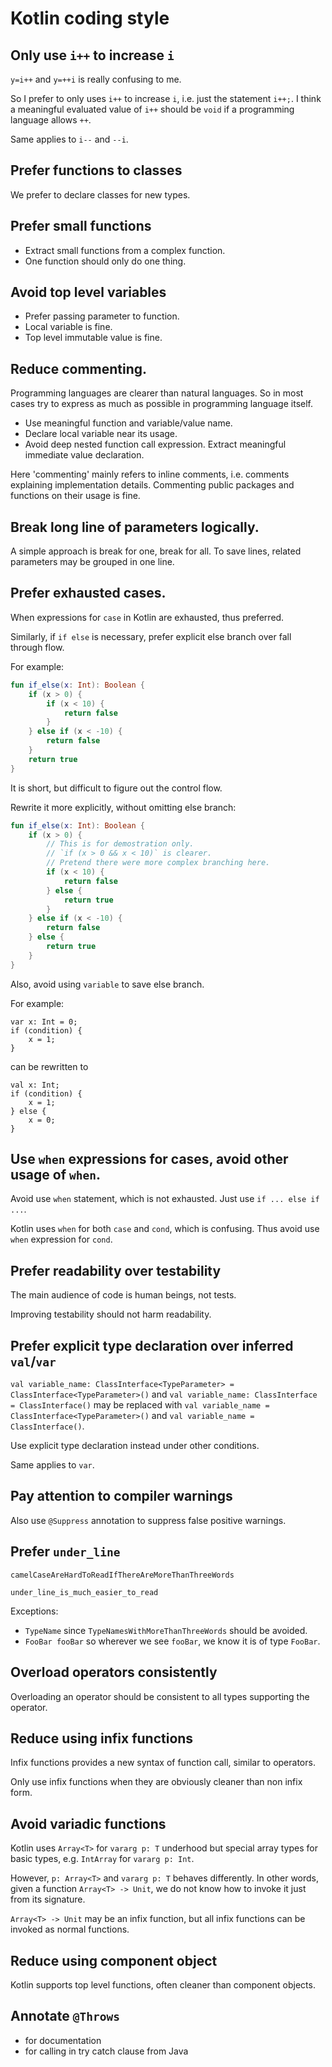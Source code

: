Kotlin coding style
===================

## Only use `i++` to increase `i`

`y=i++` and `y=++i` is really confusing to me.

So I prefer to only uses `i++` to increase `i`, i.e. just the statement `i++;`.
I think a meaningful evaluated value of `i++` should be `void`
if a programming language allows `++`.

Same applies to `i--` and `--i`.

## Prefer functions to classes

We prefer to declare classes for new types.

## Prefer small functions

- Extract small functions from a complex function.
- One function should only do one thing.

## Avoid top level variables

- Prefer passing parameter to function.
- Local variable is fine.
- Top level immutable value is fine.

## Reduce commenting.

Programming languages are clearer than natural languages.
So in most cases try to express as much as possible in programming language itself.

- Use meaningful function and variable/value name.
- Declare local variable near its usage.
- Avoid deep nested function call expression. Extract meaningful immediate value declaration.

Here 'commenting' mainly refers to inline comments,
i.e. comments explaining implementation details.
Commenting public packages and functions on their usage is fine.

## Break long line of parameters logically.

A simple approach is break for one, break for all.
To save lines, related parameters may be grouped in one line.

## Prefer exhausted cases.

When expressions for `case` in Kotlin are exhausted, thus preferred.

Similarly, if `if else` is necessary, prefer explicit else branch over fall through flow.

For example:

```kotlin
fun if_else(x: Int): Boolean {
    if (x > 0) {
        if (x < 10) {
            return false
        }
    } else if (x < -10) {
        return false
    }
    return true
}
```

It is short, but difficult to figure out the control flow.

Rewrite it more explicitly, without omitting else branch:

```kotlin
fun if_else(x: Int): Boolean {
    if (x > 0) {
        // This is for demostration only.
        // `if (x > 0 && x < 10)` is clearer.
        // Pretend there were more complex branching here.
        if (x < 10) {
            return false
        } else {
            return true
        }
    } else if (x < -10) {
        return false
    } else {
        return true
    }
}
```

Also, avoid using `variable` to save else branch.

For example:

```ceylon
var x: Int = 0;
if (condition) {
    x = 1;
}
```

can be rewritten to

```ceylon
val x: Int;
if (condition) {
    x = 1;
} else {
    x = 0;
}
```

## Use `when` expressions for cases, avoid other usage of `when`.

Avoid use `when` statement, which is not exhausted.
Just use `if ... else if ...`.

Kotlin uses `when` for both `case` and `cond`, which is confusing.
Thus avoid use `when` expression for `cond`.

## Prefer readability over testability

The main audience of code is human beings, not tests.

Improving testability should not harm readability.

## Prefer explicit type declaration over inferred `val`/`var`

`val variable_name: ClassInterface<TypeParameter> = ClassInterface<TypeParameter>()`
and `val variable_name: ClassInterface = ClassInterface()`
may be replaced with
`val variable_name = ClassInterface<TypeParameter>()`
and `val variable_name = ClassInterface()`.

Use explicit type declaration instead under other conditions.

Same applies to `var`.

## Pay attention to compiler warnings

Also use `@Suppress` annotation to suppress false positive warnings.

## Prefer `under_line`

`camelCaseAreHardToReadIfThereAreMoreThanThreeWords`

`under_line_is_much_easier_to_read`

Exceptions:

- `TypeName` since `TypeNamesWithMoreThanThreeWords` should be avoided.
- `FooBar fooBar` so wherever we see `fooBar`, we know it is of type `FooBar`.

## Overload operators consistently

Overloading an operator should be consistent to all types supporting the operator.

## Reduce using infix functions

Infix functions provides a new syntax of function call, similar to operators.

Only use infix functions when they are obviously cleaner than non infix form.

## Avoid variadic functions

Kotlin uses `Array<T>` for `vararg p: T` underhood
but special array types for basic types, e.g. `IntArray` for `vararg p: Int`.

However, `p: Array<T>` and `vararg p: T` behaves differently.
In other words, given a function `Array<T> -> Unit`,
we do not know how to invoke it just from its signature.

`Array<T> -> Unit` may be an infix function,
but all infix functions can be invoked as normal functions.

## Reduce using component object

Kotlin supports top level functions, often cleaner than component objects.

## Annotate `@Throws`

- for documentation
- for calling in try catch clause from Java
